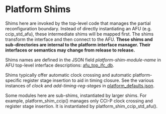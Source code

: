 # Platform Shims

Shims here are invoked by the top-level code that manages the partial reconfiguration
boundary.  Instead of directly instantiating an AFU (e.g. ccip_std_afu), these
intermediate shims will be mapped first.  The shims transform the interface and then
connect to the AFU.  **These shims and sub-directories are internal to the platform
interface manager.  Their interfaces or semantics may change from release to release.**

Shims names are defined in the JSON field *platform-shim-module-name* in
AFU top-level interface descriptions: [afu\_top\_ifc\_db](../../../afu_top_ifc_db/).

Shims typically offer automatic clock crossing and automatic platform-specific
register stage insertion to aid in timing closure.  See the various instances of
*clock* and *add-timing-reg-stages* in
[platform\_defaults.json](../../../platform_db/platform_defaults.json).

Some modules here are sub-shims, instantiated by larger shims.  For example,
platform\_shim\_ccip() manages only CCI-P clock crossing and register stage insertion.
It is instantiated by platform\_shim\_ccip\_std\_afu().
